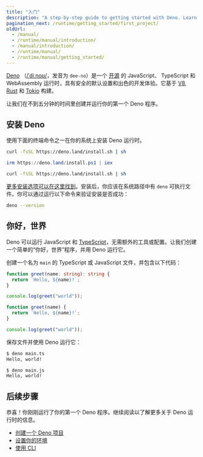 ```yaml
---
title: "入门"
description: "A step-by-step guide to getting started with Deno. Learn how to install Deno, create your first program, and understand the basics of this secure JavaScript, TypeScript, and WebAssembly runtime."
pagination_next: /runtime/getting_started/first_project/
oldUrl:
  - /manual/
  - /runtime/manual/introduction/
  - /manual/introduction/
  - /runtime/manual/
  - /runtime/manual/getting_started/
---
```


[Deno](https://deno.com)
（[/ˈdiːnoʊ/](https://ipa-reader.com/?text=%CB%88di%CB%90no%CA%8A)，发音为
`dee-no`）是一个
[开源](https://github.com/denoland/deno/blob/main/LICENSE.md) 的 JavaScript、
TypeScript 和 WebAssembly 运行时，具有安全的默认设置和出色的开发体验。它基于 [V8](https://v8.dev/),
[Rust](https://www.rust-lang.org/zh-CN/) 和 [Tokio](https://tokio.rs/) 构建。

让我们在不到五分钟的时间里创建并运行你的第一个 Deno 程序。

## 安装 Deno

使用下面的终端命令之一在你的系统上安装 Deno 运行时。

<deno-tabs group-id="operating-systems">
<deno-tab value="mac" label="macOS" default>

```sh
curl -fsSL https://deno.land/install.sh | sh
```

</deno-tab>
<deno-tab value="windows" label="Windows">

```powershell
irm https://deno.land/install.ps1 | iex
```

</deno-tab>
<deno-tab value="linux" label="Linux">

```sh
curl -fsSL https://deno.land/install.sh | sh
```

</deno-tab>
</deno-tabs>

[更多安装选项可以在这里找到](/runtime/getting_started/installation/)。安装后，你应该在系统路径中有 `deno` 可执行文件。你可以通过运行以下命令来验证安装是否成功：

```sh
deno --version
```

## 你好，世界

Deno 可以运行 JavaScript 和 [TypeScript](https://www.typescriptlang.org/zh/)，无需额外的工具或配置。让我们创建一个简单的“你好，世界”程序，并用 Deno 运行它。

创建一个名为 `main` 的 TypeScript 或 JavaScript 文件，并包含以下代码：

<deno-tabs group-id="code">
<deno-tab value="TypeScript" label="TypeScript" default>

```ts title="main.ts"
function greet(name: string): string {
  return `Hello, ${name}!`;
}

console.log(greet("world"));
```

</deno-tab>
<deno-tab value="JavaScript" label="JavaScript">

```js title="main.js"
function greet(name) {
  return `Hello, ${name}!`;
}

console.log(greet("world"));
```

</deno-tab>
</deno-tabs>

保存文件并使用 Deno 运行它：

<deno-tabs group-id="commands">
<deno-tab value="ts" label="main.ts" default>

```sh
$ deno main.ts
Hello, world!
```

</deno-tab>
<deno-tab value="js" label="main.js">

```sh
$ deno main.js
Hello, world!
```

</deno-tab >
</deno-tabs>

## 后续步骤

恭喜！你刚刚运行了你的第一个 Deno 程序。继续阅读以了解更多关于 Deno 运行时的信息。

- [创建一个 Deno 项目](/runtime/getting_started/first_project/)
- [设置你的环境](/runtime/getting_started/setup_your_environment/)
- [使用 CLI](/runtime/getting_started/command_line_interface)
